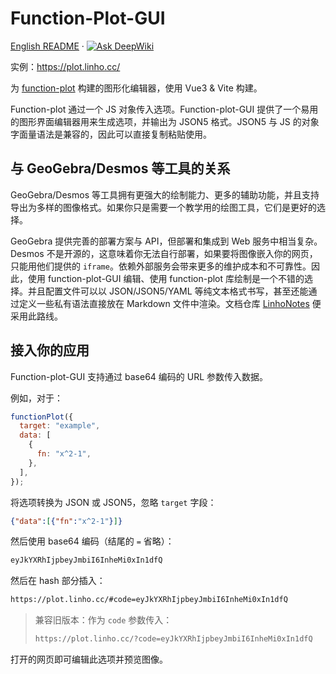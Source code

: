 # Function-Plot-GUI

[English README](./README.md) · [![Ask DeepWiki](https://deepwiki.com/badge.svg)](https://deepwiki.com/Linho1219/function-plot-GUI)

实例：<https://plot.linho.cc/>

为 [function-plot](https://mauriciopoppe.github.io/function-plot/) 构建的图形化编辑器，使用 Vue3 & Vite 构建。

Function-plot 通过一个 JS 对象传入选项。Function-plot-GUI 提供了一个易用的图形界面编辑器用来生成选项，并输出为 JSON5 格式。JSON5 与 JS 的对象字面量语法是兼容的，因此可以直接复制粘贴使用。

## 与 GeoGebra/Desmos 等工具的关系

GeoGebra/Desmos 等工具拥有更强大的绘制能力、更多的辅助功能，并且支持导出为多样的图像格式。如果你只是需要一个教学用的绘图工具，它们是更好的选择。

GeoGebra 提供完善的部署方案与 API，但部署和集成到 Web 服务中相当复杂。Desmos 不是开源的，这意味着你无法自行部署，如果要将图像嵌入你的网页，只能用他们提供的 `iframe`。依赖外部服务会带来更多的维护成本和不可靠性。因此，使用 function-plot-GUI 编辑、使用 function-plot 库绘制是一个不错的选择。并且配置文件可以以 JSON/JSON5/YAML 等纯文本格式书写，甚至还能通过定义一些私有语法直接放在 Markdown 文件中渲染。文档仓库 [LinhoNotes](https://notes.linho.cc/) 便采用此路线。

## 接入你的应用

Function-plot-GUI 支持通过 base64 编码的 URL 参数传入数据。

例如，对于：

```js
functionPlot({
  target: "example",
  data: [
    {
      fn: "x^2-1",
    },
  ],
});
```

将选项转换为 JSON 或 JSON5，忽略 `target` 字段：

```json
{"data":[{"fn":"x^2-1"}]}
```

然后使用 base64 编码（结尾的 `=` 省略）：

```txt
eyJkYXRhIjpbeyJmbiI6InheMi0xIn1dfQ
```

然后在 hash 部分插入：

```txt
https://plot.linho.cc/#code=eyJkYXRhIjpbeyJmbiI6InheMi0xIn1dfQ
```

> 兼容旧版本：作为 `code` 参数传入：
>
> ```txt
> https://plot.linho.cc/?code=eyJkYXRhIjpbeyJmbiI6InheMi0xIn1dfQ
> ```

打开的网页即可编辑此选项并预览图像。
